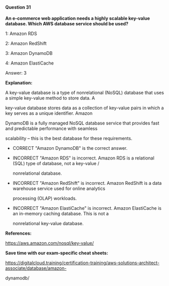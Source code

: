 #### Question  31


**An e-commerce web application needs a highly scalable key-value database. Which AWS database service should be used?**


1: Amazon RDS


2: Amazon RedShift


3: Amazon DynamoDB


4: Amazon ElastiCache


Answer: 3


**Explanation:**


A key-value database is a type of nonrelational (NoSQL) database that uses a simple key-value method to store data. A

key-value database stores data as a collection of key-value pairs in which a key serves as a unique identifier. Amazon

DynamoDB is a fully managed NoSQL database service that provides fast and predictable performance with seamless

scalability – this is the best database for these requirements.


- CORRECT "Amazon DynamoDB" is the correct answer.


- INCORRECT "Amazon RDS" is incorrect. Amazon RDS is a relational (SQL) type of database, not a key-value /

  nonrelational database.


- INCORRECT "Amazon RedShift" is incorrect. Amazon RedShift is a data warehouse service used for online analytics

  processing (OLAP) workloads.


- INCORRECT "Amazon ElastiCache" is incorrect. Amazon ElastiCache is an in-memory caching database. This is not a

  nonrelational key-value database.


**References:**


https://aws.amazon.com/nosql/key-value/


**Save time with our exam-specific cheat sheets:**


https://digitalcloud.training/certification-training/aws-solutions-architect-associate/database/amazon-

dynamodb/

